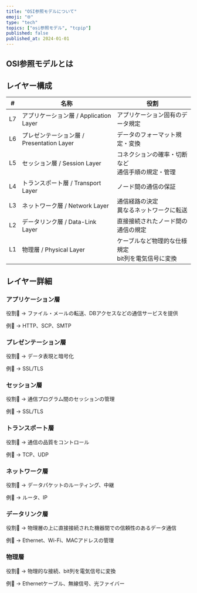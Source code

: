 ```yaml
---
title: "OSI参照モデルについて"
emoji: "🌐"
type: "tech"
topics: ["osi参照モデル", "tcpip"]
published: false
published_at: 2024-01-01
---
```


## OSI参照モデルとは

## レイヤー構成

| # | 名称 | 役割 |
|---|---|---|
| L7 | アプリケーション層 / Application Layer | アプリケーション固有のデータ規定 |
| L6 | プレゼンテーション層 / Presentation Layer | データのフォーマット規定・変換 |
| L5 | セッション層 / Session Layer | コネクションの確率・切断など<br />通信手順の規定・管理 |
| L4 | トランスポート層 / Transport Layer | ノード間の通信の保証 |
| L3 | ネットワーク層 / Network Layer | 通信経路の決定<br />異なるネットワークに転送 |
| L2 | データリンク層 / Data-Link Layer | 直接接続されたノード間の通信の規定 |
| L1 | 物理層 / Physical Layer | ケーブルなど物理的な仕様規定<br />bit列を電気信号に変換 |

## レイヤー詳細

### アプリケーション層

役割🏅
→ ファイル・メールの転送、DBアクセスなどの通信サービスを提供

例📌
→ HTTP、SCP、SMTP

### プレゼンテーション層

役割🏅
→ データ表現と暗号化

例📌
→ SSL/TLS

### セッション層

役割🏅
→ 通信プログラム間のセッションの管理

例📌
→ SSL/TLS

### トランスポート層

役割🏅
→ 通信の品質をコントロール

例📌
→ TCP、UDP

### ネットワーク層

役割🏅
→ データパケットのルーティング、中継

例📌
→ ルータ、IP

### データリンク層

役割🏅
→ 物理層の上に直接接続された機器間での信頼性のあるデータ通信

例📌
→ Ethernet、Wi-Fi、MACアドレスの管理

### 物理層

役割🏅
→ 物理的な接続、bit列を電気信号に変換

例📌
→ Ethernetケーブル、無線信号、光ファイバー
